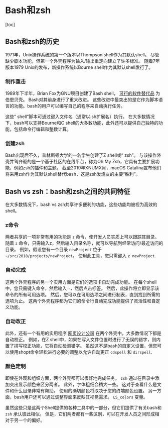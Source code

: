 # Bash和zsh

[toc]

## Bash和zsh的历史

1971年，Unix操作系统的第一个版本以Thompson shell作为其默认shell。 尽管缺少脚本功能，但第一个外壳程序为输入/输出重定向建立了许多标准。 随着7年版本1979 Unix的发布，新操作系统以Bourne shell作为其默认shell发行了。

### 制作重击

1989年下半年，Brian Fox为GNU项目创建了Bash shell， [可行的软件替代品](https://sunlightmedia.org/zh-CN/服务/软件开发/) 为伯恩贝壳。 Bash对其前身进行了重大改进。 这些改进中最突出的是它作为脚本语言的功能。bash的用户可以编写自己的程序来自动执行任务。

这些“ shell”脚本可通过键入文件名（通常以.sh扩展名）执行。 在大多数情况下，bash可以支持Bourne和C shell的大多数功能，此外还可以提供自己独特的功能，包括命令行编辑和整数计算。

### 创建zsh

Bash出现后不久，普林斯顿大学的一名学生创建了Z shell或“ zsh”。 与该操作外壳并驾齐驱的是一个基于社区的在线平台，称为Oh My Zsh，它具有主要扩展功能，例如zsh的插件和主题。 截至2019年XNUMX月，macOS Catalina宣布他们将采用zsh作为其默认shell替代bash，这是zsh发烧友的主要“胜利”。



## Bash vs zsh：bash和zsh之间的共同特征

在大多数情况下，bash vs zsh共享许多便利的功能，这些功能均被视为高效的shell。

### **z命令**

两者共享的一项非常有用的功能是 `z` 命令，使开发人员实质上可以跟踪其目录。 随着 `z` 命令，只需输入z，然后输入目录名称，就可以导航到经常访问/最近访问的目录。 例如，假设您有一个目录 `newProject` 位于 `~/src/2018/projects/newProject`。 使用此工具，您只需键入 `z newProject`.

### **自动完成**

这两个外壳程序的另一个实用方面是它们的选项卡自动完成功能。 在每个shell中，您只需键入命令，然后输入 `-`，然后点击标签。 然后，此操作将立即显示该命令的所有可用选项。 然后，您可以在可用选项之间进行制表，直到找到所需的选项为止。 这两个外壳程序都为它们的命令行自动完成功能提供了灵活性和自定义功能。

### **自动改正**

此外，还有一个有用的实用程序 [网页设计公司](https://sunlightmedia.org/zh-CN/) 在两个外壳中，大多数情况下都是自动校正。 例如，在Z shell中，如果在写入文件位置时进行了无误的错字，则内置了拼写校正功能，它将自动检测错字。 虽然这不是bash的自定义设置，但您可以使用shopt命令轻松进行必要的调整以允许自动更正 `cdspell` 和 `dirspell`.

### **颜色定制**

即使在外观和组织方面，两个外壳都可以很好地完成任务。 `zsh` 通过在目录中添加突出显示颜色来区分两者。 此外，字体粗细会稍大一些。 这对于查看什么是文件和什么目录非常有帮助。 使用的确切颜色将取决于您的终端颜色设置。 另一方面，bash用户还可以通过调整界面来反映其视觉需求。 `LS_colors` 变量。

虽然这些只是这两个Shell提供的各种工具中的一部分，但它们提供了有关bash和 `zsh` 承认彼此相似。 但是，它们两者都有一些区别，可以在开发人员之间形成相对于另一个的偏好。
